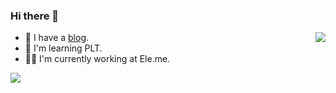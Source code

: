 ### Hi there 👋

<img align="right" src="https://github-readme-stats.vercel.app/api?username=KevinOfNeu&show_icons=true&icon_color=805AD5&text_color=718096&bg_color=ffffff&hide_title=true" />

+ 🌱 I have a [blog].
+ 🤔 I'm learning PLT.
+ 👨‍💻 I'm currently working at Ele.me.

<img src="https://kevinofneu-blog-static.oss-cn-beijing.aliyuncs.com/gif/change_the_world.gif"/>




 [blog]: https://blog.0xff000000.com
